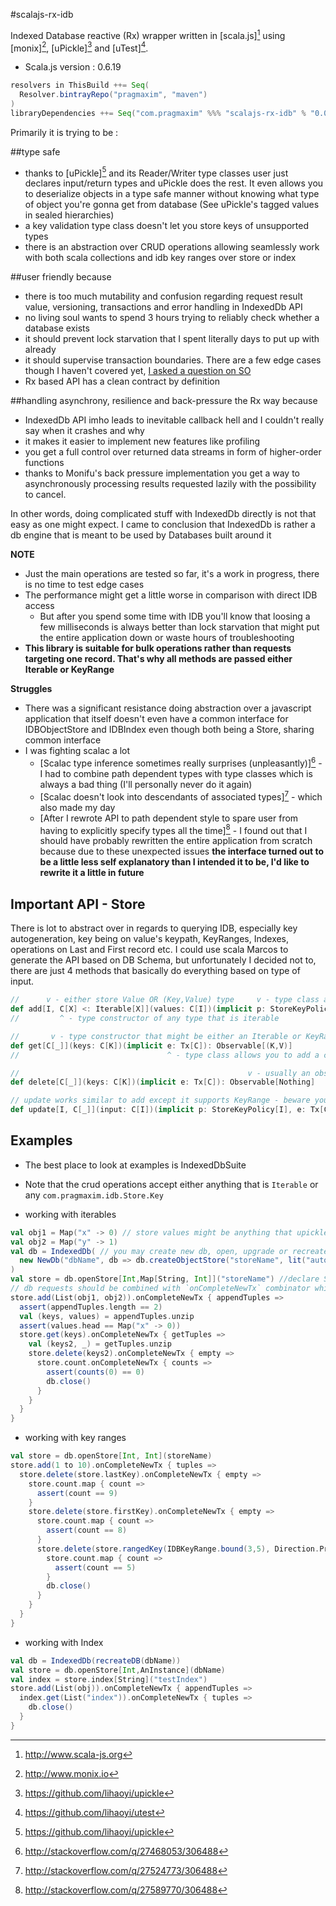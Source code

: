 #scalajs-rx-idb


Indexed Database reactive (Rx) wrapper written in [scala.js][^1] using [monix][^2], [uPickle][^3] and [uTest][^4].

* Scala.js version : 0.6.19

```scala
resolvers in ThisBuild ++= Seq(
  Resolver.bintrayRepo("pragmaxim", "maven")
)
libraryDependencies ++= Seq("com.pragmaxim" %%% "scalajs-rx-idb" % "0.0.9")
```


Primarily it is trying to be :

##type safe

* thanks to [uPickle][^3] and its Reader/Writer type classes user just declares input/return types and uPickle does the rest. It even allows you to deserialize objects in a type safe manner without knowing what type of object you're gonna get from database (See uPickle's tagged values in sealed hierarchies)
* a key validation type class doesn't let you store keys of unsupported types
* there is an abstraction over CRUD operations allowing seamlessly work with both scala collections and idb key ranges over store or index

##user friendly because

* there is too much mutability and confusion regarding request result value, versioning, transactions and error handling in IndexedDb API
* no living soul wants to spend 3 hours trying to reliably check whether a database exists
* it should prevent lock starvation that I spent literally days to put up with already
* it should supervise transaction boundaries. There are a few edge cases though I haven't covered yet, [I asked a question on SO](http://stackoverflow.com/questions/27326698/indexeddb-transaction-auto-commit-behavior-in-edge-cases)  
* Rx based API has a clean contract by definition

##handling asynchrony, resilience and back-pressure the Rx way because 

* IndexedDb API imho leads to inevitable callback hell and I couldn't really say when it crashes and why
* it makes it easier to implement new features like profiling
* you get a full control over returned data streams in form of higher-order functions
* thanks to Monifu's back pressure implementation you get a way to asynchronously processing results requested lazily with the possibility to cancel. 

In other words, doing complicated stuff with IndexedDb directly is not that easy as one might expect.
I came to conclusion that IndexedDb is rather a db engine that is meant to be used by Databases built around it

**NOTE** 

* Just the main operations are tested so far, it's a work in progress, there is no time to test edge cases
* The performance might get a little worse in comparison with direct IDB access
  * But after you spend some time with IDB you'll know that loosing a few milliseconds is always better than lock starvation that might put the entire application down or waste hours of troubleshooting
* **This library is suitable for bulk operations rather than requests targeting one record. That's why all methods are passed either Iterable or KeyRange**

**Struggles** 

* There was a significant resistance doing abstraction over a javascript application that itself doesn't even have a common interface for IDBObjectStore and IDBIndex even though both being a Store, sharing common interface
* I was fighting scalac a lot 
  * [Scalac type inference sometimes really surprises (unpleasantly)][^5] - I had to combine path dependent types with type classes which is always a bad thing (I'll personally never do it again)
  * [Scalac doesn't look into descendants of associated types][^6] - which also made my day
  * [After I rewrote API to path dependent style to spare user from having to explicitly specify types all the time][^7] - I found out that I should have probably rewritten the entire application from scratch 
  because due to these unexpected issues **the interface turned out to be a little less self explanatory than I intended it to be, I'd like to rewrite it a little in future** 

## Important API - Store

There is lot to abstract over in regards to querying IDB, especially key autogeneration, key being on value's keypath, KeyRanges, Indexes, operations on Last and First record etc.
I could use scala Marcos to generate the API based on DB Schema, but unfortunately I decided not to, there are just 4 methods that basically do everything based on type of input. 

```scala
//      v - either store Value OR (Key,Value) type     v - type class abstracting over the possibility of key being on value keypath, autogenerated or explicitly specified
def add[I, C[X] <: Iterable[X]](values: C[I])(implicit p: StoreKeyPolicy[I], tx: Tx[C]): Observable[(K,V)]
//         ^ - type constructor of any type that is iterable                  ^ - type class for ad-hoc polymorphism regarding transaction handling 

//       v - type constructor that might be either an Iterable or KeyRange of Keys                           
def get[C[_]](keys: C[K])(implicit e: Tx[C]): Observable[(K,V)]
//                                 ^ - type class allows you to add a custom logic for the request, there is just an evidence for Iterable and KeyRange

//                                                   v - usually an observable of Key Value pairs is returned, delete just completes
def delete[C[_]](keys: C[K])(implicit e: Tx[C]): Observable[Nothing]

// update works similar to add except it supports KeyRange - beware you must supply KeyRange entries
def update[I, C[_]](input: C[I])(implicit p: StoreKeyPolicy[I], e: Tx[C]): Observable[(K,V)]

```

## Examples

* The best place to look at examples is IndexedDbSuite
* Note that the crud operations accept either anything that is `Iterable` or any `com.pragmaxim.idb.Store.Key`

* working with iterables

```scala
val obj1 = Map("x" -> 0) // store values might be anything that upickle manages to serialize
val obj2 = Map("y" -> 1)
val db = IndexedDb( // you may create new db, open, upgrade or recreate existing one
  new NewDb("dbName", db => db.createObjectStore("storeName", lit("autoIncrement" -> true)))
)
val store = db.openStore[Int,Map[String, Int]]("storeName") //declare Store's key and value type information
// db requests should be combined with `onCompleteNewTx` combinator which honors idb transaction boundaries
store.add(List(obj1, obj2)).onCompleteNewTx { appendTuples =>
  assert(appendTuples.length == 2)
  val (keys, values) = appendTuples.unzip
  assert(values.head == Map("x" -> 0))
  store.get(keys).onCompleteNewTx { getTuples =>
    val (keys2, _) = getTuples.unzip
    store.delete(keys2).onCompleteNewTx { empty =>
      store.count.onCompleteNewTx { counts =>
        assert(counts(0) == 0)
        db.close()
      }
    }
  }
}

```

* working with key ranges


```scala
val store = db.openStore[Int, Int](storeName)
store.add(1 to 10).onCompleteNewTx { tuples =>
  store.delete(store.lastKey).onCompleteNewTx { empty =>
    store.count.map { count =>
      assert(count == 9)
    }
    store.delete(store.firstKey).onCompleteNewTx { empty =>
      store.count.map { count =>
        assert(count == 8)
      }
      store.delete(store.rangedKey(IDBKeyRange.bound(3,5), Direction.Prev)).onCompleteNewTx { empty =>
        store.count.map { count =>
          assert(count == 5)
        }
        db.close()
      }
    }
  }
}

```

* working with Index

```scala
val db = IndexedDb(recreateDB(dbName))
val store = db.openStore[Int,AnInstance](dbName)
val index = store.index[String]("testIndex")
store.add(List(obj)).onCompleteNewTx { appendTuples =>
  index.get(List("index")).onCompleteNewTx { tuples =>
    db.close()
  }
}
```


[^1]: http://www.scala-js.org
[^2]: http://www.monix.io
[^3]: https://github.com/lihaoyi/upickle
[^4]: https://github.com/lihaoyi/utest
[^5]: http://stackoverflow.com/q/27468053/306488
[^6]: http://stackoverflow.com/q/27524773/306488
[^7]: http://stackoverflow.com/q/27589770/306488
